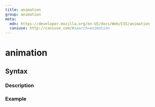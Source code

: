 ```yaml
---
title: animation
group: animation
meta:
  mdn: https://developer.mozilla.org/en-US/docs/Web/CSS/animation
  caniuse: http://caniuse.com/#search=animation
---
```


# animation
<!--- Introduction for animation, keep it brief and set the overall context -->

## Syntax
<!--- Introduce the various syntax for animation -->

### Description
<!--- For each major section of syntax, provide a description explaining its usage further -->

### Example
<!--- Provide code examples for the syntax block you're currently describing -->